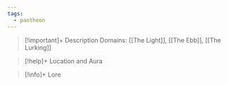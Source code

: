 ```yaml
---
tags:
  - pantheon
---
```

>[!important]+ Description
>Domains: [[The Light]], [[The Ebb]], [[The Lurking]]

>[!help]+ Location and Aura

> [!info]+ Lore